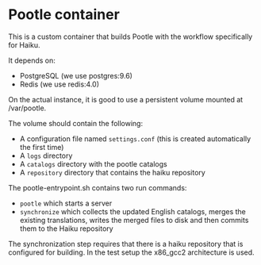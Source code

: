 # Pootle container

This is a custom container that builds Pootle with the workflow specifically
for Haiku.

It depends on:
 - PostgreSQL (we use postgres:9.6)
 - Redis (we use redis:4.0)

On the actual instance, it is good to use a persistent volume mounted at
/var/pootle.

The volume should contain the following:
 - A configuration file named `settings.conf` (this is created automatically
   the first time)
 - A `logs` directory
 - A `catalogs` directory with the pootle catalogs
 - A `repository` directory that contains the haiku repository

The pootle-entrypoint.sh contains two run commands:
 - `pootle` which starts a server
 - `synchronize` which collects the updated English catalogs, merges the
   existing translations, writes the merged files to disk and then commits
   them to the Haiku repository

The synchronization step requires that there is a haiku repository that is
configured for building. In the test setup the x86_gcc2 architecture is used.
